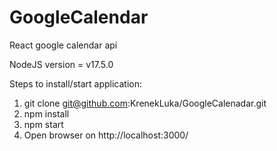 # GoogleCalendar
React google calendar api 

NodeJS version = v17.5.0

Steps to install/start application:

1. git clone git@github.com:KrenekLuka/GoogleCalenadar.git
2. npm install
3. npm start
4. Open browser on http://localhost:3000/
